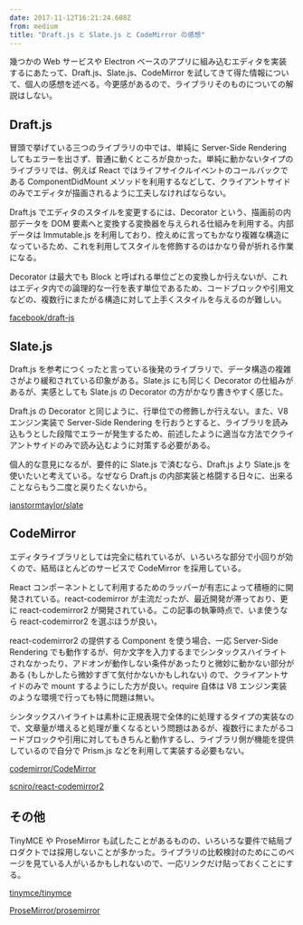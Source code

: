 ```yaml
---
date: 2017-11-12T16:21:24.608Z
from: medium
title: "Draft.js と Slate.js と CodeMirror の感想"
---
```


幾つかの Web サービスや Electron ベースのアプリに組み込むエディタを実装するにあたって、Draft.js、Slate.js、CodeMirror を試してきて得た情報について、個人の感想を述べる。今更感があるので、ライブラリそのものについての解説はしない。

## Draft.js

冒頭で挙げている三つのライブラリの中では、単純に Server-Side Rendering してもエラーを出さず、普通に動くところが良かった。単純に動かないタイプのライブラリでは、例えば React ではライフサイクルイベントのコールバックである ComponentDidMount メソッドを利用するなどして、クライアントサイドのみでエディタが描画されるように工夫しなければならない。

Draft.js でエディタのスタイルを変更するには、Decorator という、描画前の内部データを DOM 要素へと変換する変換器を与えられる仕組みを利用する。内部データは Immutable.js を利用しており、控えめに言ってもかなり複雑な構造になっているため、これを利用してスタイルを修飾するのはかなり骨が折れる作業になる。

Decorator は最大でも Block と呼ばれる単位ごとの変換しか行えないが、これはエディタ内での論理的な一行を表す単位であるため、コードブロックや引用文などの、複数行にまたがる構造に対して上手くスタイルを与えるのが難しい。

[facebook/draft-js](https://github.com/facebook/draft-js)

## Slate.js

Draft.js を参考につくったと言っている後発のライブラリで、データ構造の複雑さがより緩和されている印象がある。Slate.js にも同じく Decorator の仕組みがあるが、実感としても Slate.js の Decorator の方がかなり書きやすく感じた。

Draft.js の Decorator と同じように、行単位での修飾しか行えない。また、V8 エンジン実装で Server-Side Rendering を行おうとすると、ライブラリを読み込もうとした段階でエラーが発生するため、前述したように適当な方法でクライアントサイドのみで読み込むように対策する必要がある。

個人的な意見になるが、要件的に Slate.js で済むなら、Draft.js より Slate.js を使いたいと考えている。なぜなら Draft.js の内部実装と格闘する日々に、出来ることならもう二度と戻りたくないから。

[ianstormtaylor/slate](https://github.com/ianstormtaylor/slate)

## CodeMirror

エディタライブラリとしては完全に枯れているが、いろいろな部分で小回りが効くので、結局ほとんどのサービスで CodeMirror を採用している。

React コンポーネントとして利用するためのラッパーが有志によって積極的に開発されている。react-codemirror が主流だったが、最近開発が滞っており、更に react-codemirror2 が開発されている。この記事の執筆時点で、いま使うなら react-codemirror2 を選ぶほうが良い。

react-codemirror2 の提供する Component を使う場合、一応 Server-Side Rendering でも動作するが、何か文字を入力するまでシンタックスハイライトされなかったり、アドオンが動作しない条件があったりと微妙に動かない部分がある (もしかしたら微妙すぎて気付かないかもしれない) ので、クライアントサイドのみで mount するようにした方が良い。require 自体は V8 エンジン実装のような環境で行っても特に問題は無い。

シンタックスハイライトは素朴に正規表現で全体的に処理するタイプの実装なので、文章量が増えると処理が重くなるという問題はあるが、複数行にまたがるコードブロックや引用に対してもきちんと動作するし、ライブラリ側が機能を提供しているので自分で Prism.js などを利用して実装する必要もない。

[codemirror/CodeMirror](https://github.com/codemirror/CodeMirror)

[scniro/react-codemirror2](https://github.com/scniro/react-codemirror2)

## その他

TinyMCE や ProseMirror も試したことがあるものの、いろいろな要件で結局プロダクトでは採用しないことが多かった。ライブラリの比較検討のためにこのページを見ている人がいるかもしれないので、一応リンクだけ貼っておくことにする。

[tinymce/tinymce](https://github.com/tinymce/tinymce)

[ProseMirror/prosemirror](https://github.com/ProseMirror/prosemirror)
